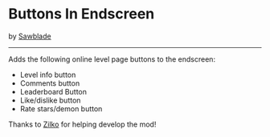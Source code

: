 # Buttons In Endscreen
by [Sawblade](user:14662713)

---
Adds the following online level page buttons to the endscreen:
* Level info button
* Comments button
* Leaderboard Button
* Like/dislike button
* Rate stars/demon button

Thanks to [Zilko](user:10300913) for helping develop the mod!